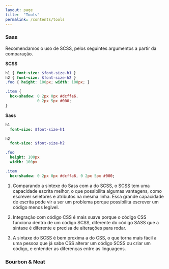 ```yaml
---
layout: page
title:  "Tools"
permalink: /contents/tools
---
```


### Sass
Recomendamos o uso de SCSS, pelos seguintes argumentos a partir da comparação.

**SCSS**
```scss
h1 { font-size: $font-size-h1 }
h2 { font-size: $font-size-h2 }
.foo { height: 100px; width: 100px; }

.item {
  box-shadow: 0 2px 0px #dcffa6,
              0 2px 5px #000;
}
```

**Sass**
```sass
h1
  font-size: $font-size-h1

h2
  font-size: $font-size-h2

.foo
  height: 100px
  width: 100px

.item
  box-shadow: 0 2px 0px #dcffa6, 0 2px 5px #000;
```

1. Comparando a sintexe do Sass com a do SCSS, o SCSS tem uma capacidade escrita melhor, o que possibilita algumas vantagens, como escrever seletores e atributos na mesma linha. Essa grande capacidade de escrita pode vir a ser um problema porque possibilita escrever um código menos legivel.

2. Integração com código CSS é mais suave porque o código CSS funciona dentro de um código SCSS, diferente do código SASS que a sintaxe é diferente e precisa de alterações para rodar.

3. A sintaxe do SCSS é bem proxima a do CSS, o que torna mais fácil a uma pessoa que já sabe CSS alterar um código SCSS ou criar um código, e entender as diferenças entre as linguagens.

### Bourbon & Neat

